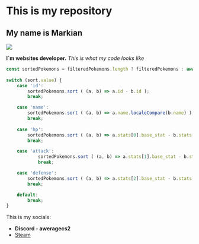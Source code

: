 # This is my repository

## My name is Markian 

![](https://i.pinimg.com/originals/e2/b3/ff/e2b3ff329c3a6ce26afcd1c53d9de30a.jpg)

**I`m websites developer.** *This is what my code looks like*

```js
const sortedPokemons = filteredPokemons.length ? filteredPokemons : await pokemons;
    
switch (sort.value) {
    case 'id':
        sortedPokemons.sort ( (a, b) => a.id - b.id );
        break;

    case 'name':
        sortedPokemons.sort ( (a, b) => a.name.localeCompare(b.name) );
        break;
    
    case 'hp':
        sortedPokemons.sort ( (a, b) => a.stats[0].base_stat - b.stats[0].base_stat );
        break;

    case 'attack':
            sortedPokemons.sort ( (a, b) => a.stats[1].base_stat - b.stats[1].base_stat );
            break;

    case 'defense':
        sortedPokemons.sort ( (a, b) => a.stats[2].base_stat - b.stats[2].base_stat );
        break;    

    default:
        break;
}
```

This is my socials:
* **Discord - aweragecs2**
* [Steam](https://steamcommunity.com/profiles/76561199073884390/)
